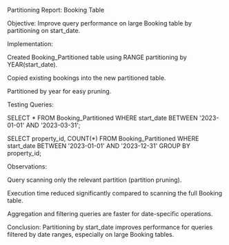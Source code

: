 Partitioning Report: Booking Table

Objective: Improve query performance on large Booking table by partitioning on start_date.

Implementation:

Created Booking_Partitioned table using RANGE partitioning by YEAR(start_date).

Copied existing bookings into the new partitioned table.

Partitioned by year for easy pruning.

Testing Queries:

SELECT \* FROM Booking_Partitioned WHERE start_date BETWEEN '2023-01-01' AND '2023-03-31';

SELECT property_id, COUNT(\*) FROM Booking_Partitioned WHERE start_date BETWEEN '2023-01-01' AND '2023-12-31' GROUP BY property_id;

Observations:

Query scanning only the relevant partition (partition pruning).

Execution time reduced significantly compared to scanning the full Booking table.

Aggregation and filtering queries are faster for date-specific operations.

Conclusion:
Partitioning by start_date improves performance for queries filtered by date ranges, especially on large Booking tables.
